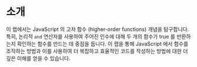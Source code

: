 # 소개

이 랩에서는 JavaScript 의 고차 함수 (higher-order functions) 개념을 탐구합니다. 특히, 논리적 `and` 연산자를 사용하여 주어진 인수에 대해 두 개의 함수가 true 를 반환하는지 확인하는 함수를 만드는 데 중점을 둡니다. 이 랩을 통해 JavaScript 에서 함수를 조작하는 방법과 이를 사용하여 더 복잡하고 효율적인 코드를 작성하는 방법에 대한 더 깊은 이해를 얻을 수 있습니다.
